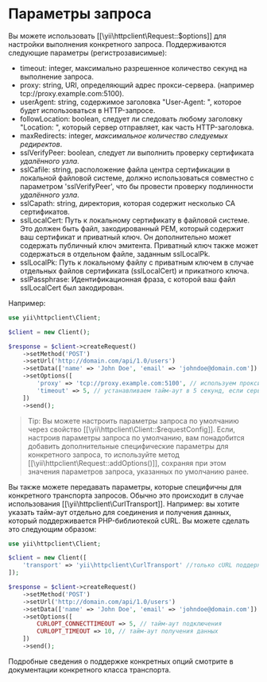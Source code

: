 Параметры запроса
===============

Вы можете использовать [[\yii\httpclient\Request::$options]] для настройки выполнения конкретного запроса.
Поддерживаются следующие параметры (регистрозависимые):
 - timeout: integer, максимально разрешенное количество секунд на выполнение запроса.
 - proxy: string, URI, определяющий адрес прокси-сервера. (например tcp://proxy.example.com:5100).
 - userAgent: string, содержимое заголовка "User-Agent: ", которое будет использоваться в HTTP-запросе.
 - followLocation: boolean, следует ли следовать любому заголовку "Location: ", который сервер отправляет, как часть HTTP-заголовка.
 - maxRedirects: integer, *максимальное количество следуемых редиректов*.
 - sslVerifyPeer: boolean, следует ли выполнить проверку сертификата *удалённого узла*.
 - sslCafile: string, расположение файла центра сертификации в локальной файловой системе, должно использоваться совместно с 
   параметром 'sslVerifyPeer', что бы провести проверку подлинности *удалённого узла*.
 - sslCapath: string, директория, которая содержит несколько CA сертификатов.
 - sslLocalCert: Путь к локальному сертификату в файловой системе. Это должен быть файл, закодированный PEM, который содержит ваш сертификат и приватный ключ. Он дополнительно может содержать публичный ключ эмитента. Приватный ключ также может содержаться в отдельном файле, заданным sslLocalPk. 
 - sslLocalPk: Путь к локальному файлу с приватным ключем в случае отдельных файлов сертификата (sslLocalCert) и прикатного ключа. 
 - sslPassphrase: Идентификационная фраза, с которой ваш файл sslLocalCert был закодирован.

Например:

```php
use yii\httpclient\Client;

$client = new Client();

$response = $client->createRequest()
    ->setMethod('POST')
    ->setUrl('http://domain.com/api/1.0/users')
    ->setData(['name' => 'John Doe', 'email' => 'johndoe@domain.com'])
    ->setOptions([
        'proxy' => 'tcp://proxy.example.com:5100', // используем прокси
        'timeout' => 5, // устанавливаем тайм-аут в 5 секунд, если сервер не отвечает
    ])
    ->send();
```

> Tip: Вы можете настроить параметры запроса по умолчанию через свойство [[\yii\httpclient\Client::$requestConfig]].
  Если, настроив параметры запроса по умолчанию, вам понадобится добавить дополнительные специфические параметры для 
  конкретного  запроса, то используйте метод [[\yii\httpclient\Request::addOptions()]], сохраняя при этом значения 
  параметров запроса, указанных по умолчанию ранее.

Вы также можете передавать параметры, которые специфичны для конкретного транспорта запросов. Обычно это происходит в 
случае использования [[\yii\httpclient\CurlTransport]]. Например: вы хотите указать тайм-аут отдельно для 
соединения и получения данных, который поддерживается PHP-библиотекой cURL. Вы можете сделать это следующим образом:

```php
use yii\httpclient\Client;

$client = new Client([
    'transport' => 'yii\httpclient\CurlTransport' //только cURL поддерживает нужные нам параметры
]);

$response = $client->createRequest()
    ->setMethod('POST')
    ->setUrl('http://domain.com/api/1.0/users')
    ->setData(['name' => 'John Doe', 'email' => 'johndoe@domain.com'])
    ->setOptions([
        CURLOPT_CONNECTTIMEOUT => 5, // тайм-аут подключения
        CURLOPT_TIMEOUT => 10, // тайм-аут получения данных
    ])
    ->send();
```

Подробные сведения о поддержке конкретных опций смотрите в документации конкретного класса транспорта.